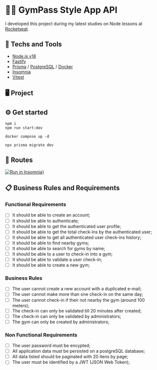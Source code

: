 # 🏋🏼 GymPass Style App API
I developed this project during my latest studies on Node lessons at [Rocketseat](https://www.rocketseat.com.br).

## 🚀 Techs and Tools
- [Node.js v18](https://nodejs.org/)
- [Fastify](https://fastify.dev)
- [Prisma](https://www.prisma.io) / [PostgreSQL](https://www.postgresql.org/)  / [Docker](https://www.docker.com/)
- [Insomnia](https://insomnia.rest/)
- [Vitest](https://vitest.dev/)

## 🖥️ Project
<!-- - Write about the project -->
<!-- - Design Patterns -->
<!-- - SOLID -->
<!-- - Repository Pattern -->
<!-- - Testing: Unit tests, In-Memory Databases -->

## ⚙️ Get started
```shell
npm i
npm run start:dev

docker compose up -d

npx prisma migrate dev
```

## 🔗 Routes
<!-- - Export and commit insomnia JSON, then, test it -->
[![Run in Insomnia}](https://insomnia.rest/images/run.svg)](https://insomnia.rest/run/?label=Ignite%20Node.js%3A%20GymPass%20API%0A&uri=https://raw.githubusercontent.com/rcrdk/gympass-api-nodejs-solid/main/insomnia.json)

<!-- - List table of routes? -->

## 📋 Business Rules and Requirements

### Functional Requirements

- [ ] It should be able to create an account;
- [ ] It should be able to authenticate;
- [ ] It should be able to get the authenticated user profile;
- [ ] It should be able to get the total check-ins by the authenticated user;
- [ ] It should be able to get all authenticated user check-ins history;
- [ ] It should be able to find nearby gyms;
- [ ] It should be able to search for gyms by name;
- [ ] It should be able to a user to check-in into a gym;
- [ ] It should be able to validate a user check-in;
- [ ] It should be able to create a new gym;

### Business Rules

- [ ] The user cannot create a new account with a duplicated e-mail;
- [ ] The user cannot make more than one check-in on the same day;
- [ ] The user cannot check-in if their not nearby the gym (around 100 meters);
- [ ] The check-in can only be validated till 20 minutes after created;
- [ ] The check-in can only be validated by administrators;
- [ ] The gym can only be created by administrators;

### Non Functional Requirements

- [ ] The user password must be encypted;
- [ ] All application data must be persisted on a postgreSQL database;
- [ ] All data listed should be paginated with 20 itens by page;
- [ ] The user must be identified by a JWT (JSON Web Token);